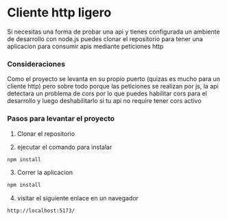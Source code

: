 # Cliente http ligero

Si necesitas una forma de probar una api y tienes configurada un ambiente de desarrollo con node.js 
puedes clonar el repositorio  para tener una aplicacion para consumir apis mediante peticiones http

### Consideraciones

Como el proyecto se levanta en su propio puerto (quizas es mucho para un cliente http) pero sobre todo 
porque las peticiones se realizan por js, la api detectara un problema de cors por lo que puedes habilitar 
cors para el desarrollo y luego deshabilitarlo si tu api no require tener cors activo

### Pasos para levantar el proyecto

1. Clonar el repositorio

2. ejecutar el comando para instalar

```bash
npm install
```

3. Correr la aplicacion 

```bash
npm install
```

4. visitar el siguiente enlace en un navegador

```bash
http://localhost:5173/
```
